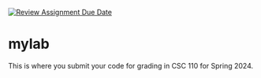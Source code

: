 [![Review Assignment Due Date](https://classroom.github.com/assets/deadline-readme-button-24ddc0f5d75046c5622901739e7c5dd533143b0c8e959d652212380cedb1ea36.svg)](https://classroom.github.com/a/QvgOXLca)
# mylab
This is where you submit your code for grading in CSC 110 for Spring 2024.
